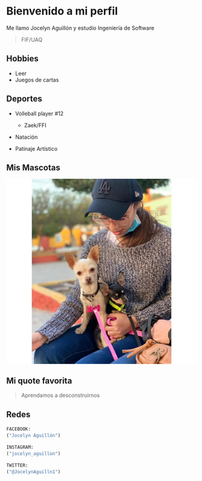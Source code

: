 # Bienvenido a mi perfil

Me llamo Jocelyn Aguillón y estudio Ingeniería de Software
>FIF/UAQ

## Hobbies
- Leer
- Juegos de cartas



## Deportes
- Volleball player #12
    - Zaek/FFI

- Natación
- Patinaje Artístico


## Mis Mascotas
![Foto de mis mascotas](totomy.jpeg)

## Mi quote favorita
> Aprendamos a desconstruirnos

## Redes

```python 
FACEBOOK:
("Jocelyn Aguillón")
```

```python
INSTAGRAM:
("jocelyn_aguillon")
```

```python
TWITTER:
("@JocelynAguilln1")
```
